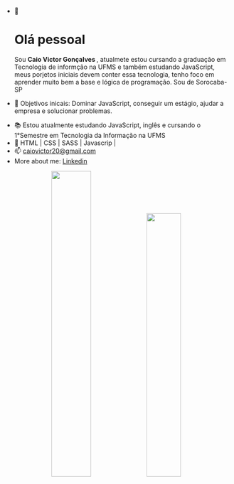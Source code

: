 - 👋 <h1> Olá pessoal</h1>
  Sou <strong>Caio Victor Gonçalves </strong>, atualmete estou cursando a graduação em Tecnologia de informção na UFMS e também estudando JavaScript, meus porjetos iniciais devem conter essa tecnologia, tenho foco em aprender muito bem a base e lógica de programação. Sou de Sorocaba-SP

* 🎯 Objetivos inicais: Dominar JavaScript, conseguir um estágio, ajudar a empresa e solucionar problemas.

- 📚 Estou atualmente estudando JavaScript, inglês e cursando o 1°Semestre em Tecnologia da Informação na UFMS
- 🌱  HTML | CSS | SASS | Javascrip |
- 📫 <a href="mailto:caiovictor20@gmail.com">caiovictor20@gmail.com</a> 
- More about me: <a href="https://www.linkedin.com/in/caio-gon%C3%A7alves-288745a5/">Linkedin</a>
 
<div align="center">
  <img width="42%" src="https://github-readme-stats.vercel.app/api?username=Caiof13Dev&theme=dracula">
  <img width="39%" src="https://github-readme-stats.vercel.app/api/top-langs/?username=Caiof13Dev&layout=compact&theme=dracula">
  
<!-- [![Anurag's GitHub stats](https://github-readme-stats.vercel.app/api?username=Caiof13Dev&theme=dracula)](https://github.com/anuraghazra/github-readme-stats)
[![Top Langs](https://github-readme-stats.vercel.app/api/top-langs/?username=Caiof13Dev&layout=compact&theme=dracula)](https://github.com/Caiof13Dev/github-readme-stats) -->
</div>
